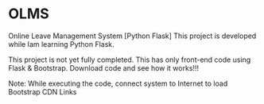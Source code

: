 # OLMS
Online Leave Management System [Python Flask]
This project is developed while Iam learning Python Flask.


This project is not yet fully completed. This has only front-end code using Flask & Bootstrap.
Download code and see how it works!!!

Note: While executing the code, connect system to Internet to load Bootstrap CDN Links
